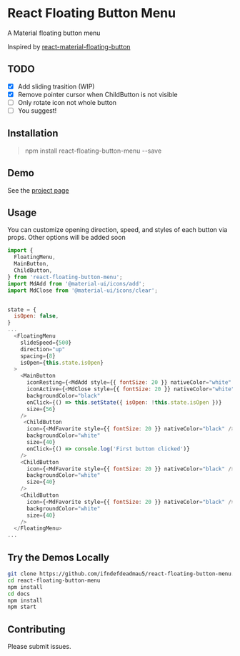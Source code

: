 # React Floating Button Menu

A Material floating button menu

Inspired by [react-material-floating-button](https://github.com/nobitagit/react-material-floating-button)

## TODO

- [x] Add sliding trasition (WIP)
- [x] Remove pointer cursor when ChildButton is not visible
- [ ] Only rotate icon not whole button
- [ ] You suggest!

## Installation

> npm install react-floating-button-menu --save

## Demo

See the [project page](https://ifndefdeadmau5.github.io/react-floating-button-menu/)

## Usage

You can customize opening direction, speed, and styles of each button via props. Other options will be added soon
```javascript
import {
  FloatingMenu,
  MainButton,
  ChildButton,
} from 'react-floating-button-menu';
import MdAdd from '@material-ui/icons/add';
import MdClose from '@material-ui/icons/clear';


state = {
  isOpen: false,
}
...
  <FloatingMenu
    slideSpeed={500}
    direction="up"
    spacing={8}
    isOpen={this.state.isOpen}
  >
    <MainButton
      iconResting={<MdAdd style={{ fontSize: 20 }} nativeColor="white" />}
      iconActive={<MdClose style={{ fontSize: 20 }} nativeColor="white" />}
      backgroundColor="black"
      onClick={() => this.setState({ isOpen: !this.state.isOpen })}
      size={56}
    />
     <ChildButton
      icon={<MdFavorite style={{ fontSize: 20 }} nativeColor="black" />}
      backgroundColor="white"
      size={40}
      onClick={() => console.log('First button clicked')}
    />
    <ChildButton
      icon={<MdFavorite style={{ fontSize: 20 }} nativeColor="black" />}
      backgroundColor="white"
      size={40}
    />
    <ChildButton
      icon={<MdFavorite style={{ fontSize: 20 }} nativeColor="black" />}
      backgroundColor="white"
      size={40}
    />
  </FloatingMenu>
...
```

## Try the Demos Locally
```sh
git clone https://github.com/ifndefdeadmau5/react-floating-button-menu.git
cd react-floating-button-menu
npm install
cd docs
npm install
npm start
```

## Contributing
Please submit issues.
